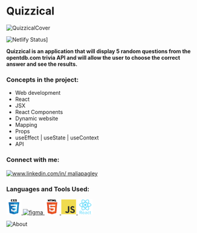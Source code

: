 # Quizzical
![QuizzicalCover](https://github.com/MaliaPagley/Quizzical/assets/103156594/2bd0c961-60a3-4c8e-87bb-b9f8ab390235)

![Netlify Status](https://api.netlify.com/api/v1/badges/17d6af9c-0609-4f03-99df-9b8d2b78f7da/deploy-status)]
**<p>Quizzical is an application that will display 5 random questions from the opentdb.com trivia API and will allow the user to choose the correct answer and see the results.</p>**

### Concepts in the project:
-   Web development
-   React
-   JSX
-   React Components 
-   Dynamic website
-   Mapping
-   Props
-   useEffect | useState | useContext
-   API

<h3 align="left">Connect with me:</h3>
<p align="left">
<a href="https://linkedin.com/in/www.linkedin.com/in/ maliapagley" target="blank"><img align="center" src="https://raw.githubusercontent.com/rahuldkjain/github-profile-readme-generator/master/src/images/icons/Social/linked-in-alt.svg" alt="www.linkedin.com/in/ maliapagley" height="30" width="40" /></a>
</p>
<h3 align="left">Languages and Tools Used:</h3>
<p align="left"> <a href="https://www.w3schools.com/css/" target="_blank" rel="noreferrer"> <img src="https://raw.githubusercontent.com/devicons/devicon/master/icons/css3/css3-original-wordmark.svg" alt="css3" width="40" height="40"/> </a> <a href="https://www.figma.com/" target="_blank" rel="noreferrer"> <img src="https://www.vectorlogo.zone/logos/figma/figma-icon.svg" alt="figma" width="40" height="40"/> </a> <a href="https://www.w3.org/html/" target="_blank" rel="noreferrer"> <img src="https://raw.githubusercontent.com/devicons/devicon/master/icons/html5/html5-original-wordmark.svg" alt="html5" width="40" height="40"/> </a> <a href="https://developer.mozilla.org/en-US/docs/Web/JavaScript" target="_blank" rel="noreferrer"> <img src="https://raw.githubusercontent.com/devicons/devicon/master/icons/javascript/javascript-original.svg" alt="javascript" width="40" height="40"/> </a> <a href="https://reactjs.org/" target="_blank" rel="noreferrer"> <img src="https://raw.githubusercontent.com/devicons/devicon/master/icons/react/react-original-wordmark.svg" alt="react" width="40" height="40"/> </a>



![About](https://github.com/MaliaPagley/Quizzical/assets/103156594/8cb8cbf6-4f74-4658-8f0c-529eaeb7f9bd)
